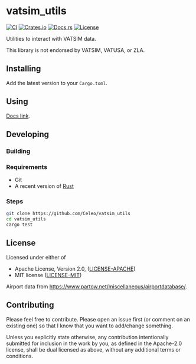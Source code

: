 # vatsim_utils

[![CI](https://github.com/Celeo/vatsim_utils/workflows/CI/badge.svg?branch=master)](https://github.com/celeo/vatsim_utils/actions?query=workflow%3ACI)
[![Crates.io](https://img.shields.io/crates/v/vatsim_utils.svg)](https://crates.io/crates/vatsim_utils)
[![Docs.rs](https://docs.rs/vatsim_utils/badge.svg)](https://docs.rs/vatsim_utils)
[![License](https://img.shields.io/crates/l/vatsim_utils)](https://github.com/Celeo/vatsim_utils/blob/master/Cargo.toml#L10)

Utilities to interact with VATSIM data.

This library is not endorsed by VATSIM, VATUSA, or ZLA.

## Installing

Add the latest version to your `Cargo.toml`.

## Using

[Docs link](https://docs.rs/vatsim_utils).

## Developing

### Building

### Requirements

* Git
* A recent version of [Rust](https://www.rust-lang.org/tools/install)

### Steps

```sh
git clone https://github.com/Celeo/vatsim_utils
cd vatsim_utils
cargo test
```

## License

Licensed under either of

* Apache License, Version 2.0, ([LICENSE-APACHE](LICENSE-APACHE))
* MIT license ([LICENSE-MIT](LICENSE-MIT))

Airport data from <https://www.partow.net/miscellaneous/airportdatabase/>.

## Contributing

Please feel free to contribute. Please open an issue first (or comment on an existing one) so that I know that you want to add/change something.

Unless you explicitly state otherwise, any contribution intentionally submitted for inclusion in the work by you, as defined in the Apache-2.0 license, shall be dual licensed as above, without any additional terms or conditions.
